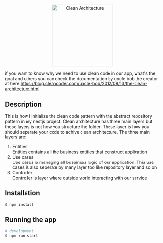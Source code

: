 <p align="center">
  <a href="https://blog.cleancoder.com/uncle-bob/2012/08/13/the-clean-architecture.html" target="blank"><img src="https://blog.cleancoder.com/uncle-bob/images/2012-08-13-the-clean-architecture/CleanArchitecture.jpg" width="200" alt="Clean Architecture" /></a>
</p>


if you want to know why we need to use clean code in our app, what's the goal and others you can check the documentation by uncle bob the creator at here https://blog.cleancoder.com/uncle-bob/2012/08/13/the-clean-architecture.html


## Description

This is how I initialize the clean code pattern with the abstract repository pattern in my nestjs project. Clean architecture has three main layers but these layers is not how you structure the folder. These layer is how you should seperate your code to achive clean architecture. The three main layers are:
1. Entities </br>
Entities contains all the business entities that construct application
2. Use cases </br>
Use cases is managing all bussiness logic of our application. This use cases is also seperate by many layer too like repository layer and so on
3. Controller </br>
Controller is layer where outside world interacting with our service

## Installation

```bash
$ npm install
```

## Running the app

```bash
# development
$ npm run start
```
